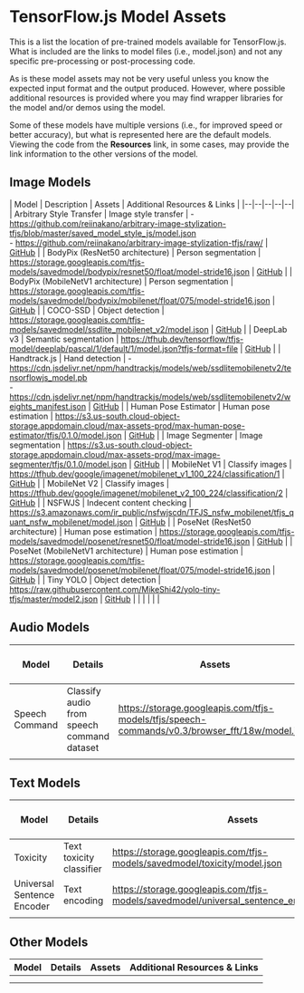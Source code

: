 # TensorFlow.js Model Assets

This is a list the location of pre-trained models available for TensorFlow.js. What is included are the links to model files (i.e., model.json) and not any specific pre-processing or post-processing code.

As is these model assets may not be very useful unless you know the expected input format and the output produced. However, where possible additional resources is provided where you may find wrapper libraries for the model and/or demos using the model.

Some of these models have multiple versions (i.e., for improved speed or better accuracy), but what is represented here are the default models. Viewing the code from the **Resources** link, in some cases, may provide the link information to the other versions of the model.

## Image Models

| Model | Description | Assets | Additional Resources & Links |
|--|--|--|--|--|
| Arbitrary Style Transfer | Image style transfer | - https://github.com/reiinakano/arbitrary-image-stylization-tfjs/blob/master/saved_model_style_js/model.json <br>- https://github.com/reiinakano/arbitrary-image-stylization-tfjs/raw/ | [GitHub](https://github.com/reiinakano/arbitrary-image-stylization-tfjs) |
| BodyPix (ResNet50 architecture) | Person segmentation | https://storage.googleapis.com/tfjs-models/savedmodel/bodypix/resnet50/float/model-stride16.json | [GitHub](https://github.com/tensorflow/tfjs-models/tree/master/body-pix) |
| BodyPix (MobileNetV1 architecture) | Person segmentation | https://storage.googleapis.com/tfjs-models/savedmodel/bodypix/mobilenet/float/075/model-stride16.json | [GitHub](https://github.com/tensorflow/tfjs-models/tree/master/body-pix) |
| COCO-SSD | Object detection | https://storage.googleapis.com/tfjs-models/savedmodel/ssdlite_mobilenet_v2/model.json | [GitHub](https://github.com/tensorflow/tfjs-models/tree/master/coco-ssd) |
| DeepLab v3 | Semantic segmentation | https://tfhub.dev/tensorflow/tfjs-model/deeplab/pascal/1/default/1/model.json?tfjs-format=file | [GitHub](https://github.com/tensorflow/tfjs-models/tree/master/deeplab) |
| Handtrack.js | Hand detection | - https://cdn.jsdelivr.net/npm/handtrackjs/models/web/ssdlitemobilenetv2/tensorflowjs_model.pb <br>- https://cdn.jsdelivr.net/npm/handtrackjs/models/web/ssdlitemobilenetv2/weights_manifest.json | [GitHub](https://github.com/victordibia/handtrack.js) |
| Human Pose Estimator | Human pose estimation | https://s3.us-south.cloud-object-storage.appdomain.cloud/max-assets-prod/max-human-pose-estimator/tfjs/0.1.0/model.json | [GitHub](https://github.com/CODAIT/max-tfjs-models/tree/master/human-pose-estimator) |
| Image Segmenter | Image segmentation | https://s3.us-south.cloud-object-storage.appdomain.cloud/max-assets-prod/max-image-segmenter/tfjs/0.1.0/model.json | [GitHub](https://github.com/CODAIT/max-tfjs-models/tree/master/image-segmenter) |
| MobileNet V1 | Classify images | https://tfhub.dev/google/imagenet/mobilenet_v1_100_224/classification/1 | [GitHub](https://github.com/tensorflow/tfjs-models/tree/master/mobilenet) |
| MobileNet V2 | Classify images | https://tfhub.dev/google/imagenet/mobilenet_v2_100_224/classification/2 | [GitHub](https://github.com/tensorflow/tfjs-models/tree/master/mobilenet) |
| NSFWJS | Indecent content checking | https://s3.amazonaws.com/ir_public/nsfwjscdn/TFJS_nsfw_mobilenet/tfjs_quant_nsfw_mobilenet/model.json | [GitHub](https://github.com/infinitered/nsfwjs) |
| PoseNet (ResNet50 architecture) | Human pose estimation | https://storage.googleapis.com/tfjs-models/savedmodel/posenet/resnet50/float/model-stride16.json | [GitHub](https://github.com/tensorflow/tfjs-models/tree/master/posenet) |
| PoseNet (MobileNetV1 architecture) | Human pose estimation | https://storage.googleapis.com/tfjs-models/savedmodel/posenet/mobilenet/float/075/model-stride16.json | [GitHub](https://github.com/tensorflow/tfjs-models/tree/master/posenet) |
| Tiny YOLO | Object detection | https://raw.githubusercontent.com/MikeShi42/yolo-tiny-tfjs/master/model2.json | [GitHub](https://github.com/ModelDepot/tfjs-yolo-tiny) |
|  |  |  |  |

## Audio Models

| Model | Details | Assets | Additional Resources & Links |
|--|--|--|--|
| Speech Command | Classify audio from speech command dataset | https://storage.googleapis.com/tfjs-models/tfjs/speech-commands/v0.3/browser_fft/18w/model.json | [GitHub](https://github.com/tensorflow/tfjs-models/tree/master/speech-commands) |
|  |  |  |  |

## Text Models

| Model | Details | Assets | Additional Resources & Links |
|--|--|--|--|
| Toxicity | Text toxicity classifier | https://storage.googleapis.com/tfjs-models/savedmodel/toxicity/model.json | [GitHub](https://github.com/tensorflow/tfjs-models/tree/master/toxicity) |
| Universal Sentence Encoder | Text encoding | https://storage.googleapis.com/tfjs-models/savedmodel/universal_sentence_encoder/model.json | [GitHub](https://github.com/tensorflow/tfjs-models/tree/master/universal-sentence-encoder), [vocabulary](https://storage.googleapis.com/tfjs-models/savedmodel/universal_sentence_encoder/vocab.json) |
|  |  |  |  |

## Other Models

| Model | Details | Assets | Additional Resources & Links |
|--|--|--|--|
|  |  |  |  |
|  |  |  |  |

